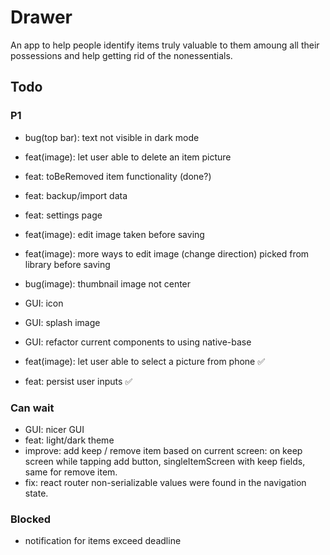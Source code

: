 # Drawer

An app to help people identify items truly valuable to them amoung all their possessions and help getting rid of the nonessentials.

## Todo

### P1

- bug(top bar): text not visible in dark mode

- feat(image): let user able to delete an item picture

- feat: toBeRemoved item functionality (done?)
- feat: backup/import data
- feat: settings page
- feat(image): edit image taken before saving
- feat(image): more ways to edit image (change direction) picked from library before saving

- bug(image): thumbnail image not center

- GUI: icon
- GUI: splash image
- GUI: refactor current components to using native-base

- feat(image): let user able to select a picture from phone ✅
- feat: persist user inputs ✅

### Can wait

- GUI: nicer GUI
- feat: light/dark theme
- improve: add keep / remove item based on current screen: on keep screen while tapping add button, singleItemScreen with keep fields, same for remove item.
- fix: react router non-serializable values were found in the navigation state.

### Blocked

- notification for items exceed deadline
